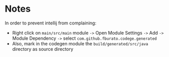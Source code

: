 # Notes

In order to prevent intellij from complaining:

- Right click on `main/src/main` module `->` Open Module Settings `->` Add `->` Module Dependency `->` select `com.github.fburato.codege.generated`
- Also, mark in the codegen module the `build/generated/src/java` directory as source directory